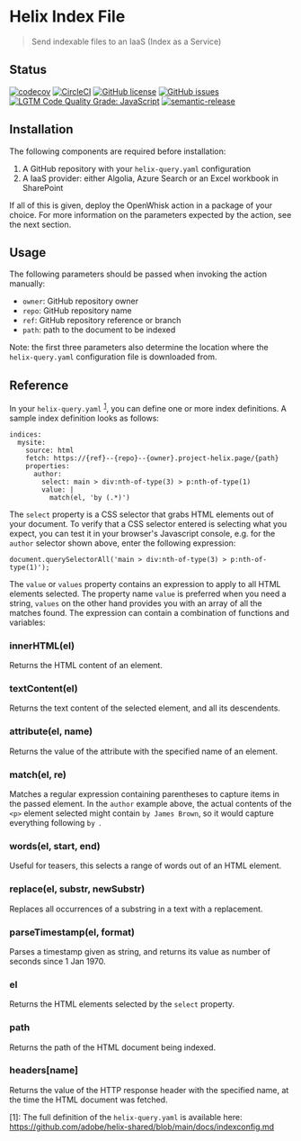 # Helix Index File

> Send indexable files to an IaaS (Index as a Service)

## Status
[![codecov](https://img.shields.io/codecov/c/github/adobe/helix-index-files.svg)](https://codecov.io/gh/adobe/helix-index-files)
[![CircleCI](https://img.shields.io/circleci/project/github/adobe/helix-index-files.svg)](https://circleci.com/gh/adobe/helix-index-files)
[![GitHub license](https://img.shields.io/github/license/adobe/helix-index-files.svg)](https://github.com/adobe/helix-index-files/blob/main/LICENSE.txt)
[![GitHub issues](https://img.shields.io/github/issues/adobe/helix-index-files.svg)](https://github.com/adobe/helix-index-files/issues)
[![LGTM Code Quality Grade: JavaScript](https://img.shields.io/lgtm/grade/javascript/g/adobe/helix-index-files.svg?logo=lgtm&logoWidth=18)](https://lgtm.com/projects/g/adobe/helix-index-files)
[![semantic-release](https://img.shields.io/badge/%20%20%F0%9F%93%A6%F0%9F%9A%80-semantic--release-e10079.svg)](https://github.com/semantic-release/semantic-release)

## Installation

The following components are required before installation:

1. A GitHub repository with your `helix-query.yaml` configuration
2. A IaaS provider: either Algolia, Azure Search or an Excel workbook in SharePoint

If all of this is given, deploy the OpenWhisk action in a package of your choice. For more
information on the parameters expected by the action, see the next section.
## Usage

The following parameters should be passed when invoking the action manually:
- `owner`: GitHub repository owner
- `repo`: GitHub repository name
- `ref`: GitHub repository reference or branch
- `path`: path to the document to be indexed

Note: the first three parameters also determine the location where the `helix-query.yaml` configuration file is downloaded from.

## Reference

In your `helix-query.yaml` <sup>[1](#footnote1)</sup>, you can define one or more index definitions. A sample index definition looks as follows:

```
indices:
  mysite:
    source: html
    fetch: https://{ref}--{repo}--{owner}.project-helix.page/{path}
    properties:
      author:
        select: main > div:nth-of-type(3) > p:nth-of-type(1)
        value: |
          match(el, 'by (.*)')
```

The `select` property is a CSS selector that grabs HTML elements out of your document. To verify that a CSS selector entered
is selecting what you expect, you can test it in your browser's Javascript console, e.g. for the `author` selector shown above,
enter the following expression:
```
document.querySelectorAll('main > div:nth-of-type(3) > p:nth-of-type(1)');
```

The `value` or `values` property contains an expression to apply to all HTML elements selected. The property name `value` is preferred
when you need a string, `values` on the other hand provides you with an array of all the matches found. The expression can contain
a combination of functions and variables:

### innerHTML(el)

Returns the HTML content of an element.

### textContent(el)

Returns the text content of the selected element, and all its descendents.

### attribute(el, name)

Returns the value of the attribute with the specified name of an element.

### match(el, re)

Matches a regular expression containing parentheses to capture items in the passed element.
In the `author` example above, the actual contents of the `<p>` element selected might
contain `by James Brown`, so it would capture everything following `by `.

### words(el, start, end)

Useful for teasers, this selects a range of words out of an HTML element.

### replace(el, substr, newSubstr)

Replaces all occurrences of a substring in a text with a replacement.

### parseTimestamp(el, format)

Parses a timestamp given as string, and returns its value as number of seconds since 1 Jan 1970.

### el

Returns the HTML elements selected by the `select` property.

### path

Returns the path of the HTML document being indexed.

### headers[name]

Returns the value of the HTTP response header with the specified name, at the time the HTML document was fetched.


<a name="footnote1">[1]</a>: The full definition of the `helix-query.yaml` is available here: https://github.com/adobe/helix-shared/blob/main/docs/indexconfig.md